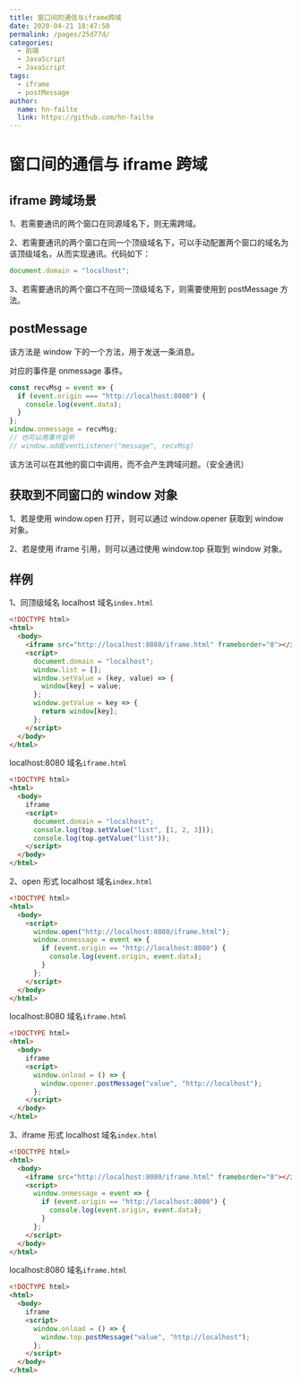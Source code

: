 ```yaml
---
title: 窗口间的通信与iframe跨域
date: 2020-04-21 18:47:50
permalink: /pages/25d77d/
categories:
  - 前端
  - JavaScript
  - JavaScript
tags:
  - iframe
  - postMessage
author:
  name: hn-failte
  link: https://github.com/hn-failte
---
```


# 窗口间的通信与 iframe 跨域

## iframe 跨域场景

1、若需要通讯的两个窗口在同源域名下，则无需跨域。

2、若需要通讯的两个窗口在同一个顶级域名下，可以手动配置两个窗口的域名为该顶级域名，从而实现通讯。代码如下：

```js
document.domain = "localhost";
```

3、若需要通讯的两个窗口不在同一顶级域名下，则需要使用到 postMessage 方法。

## postMessage

该方法是 window 下的一个方法，用于发送一条消息。

对应的事件是 onmessage 事件。

```js
const recvMsg = event => {
  if (event.origin === "http://localhost:8080") {
    console.log(event.data);
  }
};
window.onmessage = recvMsg;
// 也可以用事件监听
// window.addEventListener("message", recvMsg)
```

该方法可以在其他的窗口中调用，而不会产生跨域问题。（安全通讯）

## 获取到不同窗口的 window 对象

1、若是使用 window.open 打开，则可以通过 window.opener 获取到 window 对象。

2、若是使用 iframe 引用，则可以通过使用 window.top 获取到 window 对象。

## 样例

1、同顶级域名
localhost 域名`index.html`

```html
<!DOCTYPE html>
<html>
  <body>
    <iframe src="http://localhost:8080/iframe.html" frameborder="0"></iframe>
    <script>
      document.domain = "localhost";
      window.list = [];
      window.setValue = (key, value) => {
        window[key] = value;
      };
      window.getValue = key => {
        return window[key];
      };
    </script>
  </body>
</html>
```

localhost:8080 域名`iframe.html`

```html
<!DOCTYPE html>
<html>
  <body>
    iframe
    <script>
      document.domain = "localhost";
      console.log(top.setValue("list", [1, 2, 3]));
      console.log(top.getValue("list"));
    </script>
  </body>
</html>
```

2、open 形式
localhost 域名`index.html`

```html
<!DOCTYPE html>
<html>
  <body>
    <script>
      window.open("http://localhost:8080/iframe.html");
      window.onmessage = event => {
        if (event.origin == "http://localhost:8080") {
          console.log(event.origin, event.data);
        }
      };
    </script>
  </body>
</html>
```

localhost:8080 域名`iframe.html`

```html
<!DOCTYPE html>
<html>
  <body>
    iframe
    <script>
      window.onload = () => {
        window.opener.postMessage("value", "http://localhost");
      };
    </script>
  </body>
</html>
```

3、iframe 形式
localhost 域名`index.html`

```html
<!DOCTYPE html>
<html>
  <body>
    <iframe src="http://localhost:8080/iframe.html" frameborder="0"></iframe>
    <script>
      window.onmessage = event => {
        if (event.origin == "http://localhost:8080") {
          console.log(event.origin, event.data);
        }
      };
    </script>
  </body>
</html>
```

localhost:8080 域名`iframe.html`

```html
<!DOCTYPE html>
<html>
  <body>
    iframe
    <script>
      window.onload = () => {
        window.top.postMessage("value", "http://localhost");
      };
    </script>
  </body>
</html>
```
